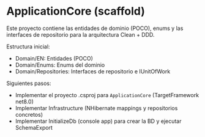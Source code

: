 # ApplicationCore (scaffold)

Este proyecto contiene las entidades de dominio (POCO), enums y las interfaces de repositorio para la arquitectura Clean + DDD.

Estructura inicial:
- Domain/EN: Entidades (POCO)
- Domain/Enums: Enums del dominio
- Domain/Repositories: Interfaces de repositorio e IUnitOfWork

Siguientes pasos:
- Implementar el proyecto .csproj para `ApplicationCore` (TargetFramework net8.0)
- Implementar Infrastructure (NHibernate mappings y repositorios concretos)
- Implementar InitializeDb (console app) para crear la BD y ejecutar SchemaExport
